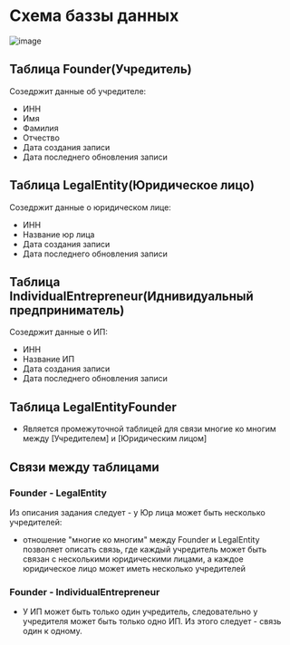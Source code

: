﻿# Схема баззы данных
![image](https://github.com/BanCSty/API/assets/67982113/594b0867-35a1-49d3-b8f8-07020ec50427)
## Таблица Founder(Учредитель)
Созедржит данные об учредителе:
- ИНН
- Имя
- Фамилия
- Отчество
- Дата создания записи
- Дата последнего обновления записи

## Таблица LegalEntity(Юридическое лицо)
Созедржит данные о юридическом лице:
- ИНН
- Название юр лица
- Дата создания записи
- Дата последнего обновления записи

## Таблица IndividualEntrepreneur(Иднивидуальный предприниматель)
Созедржит данные о ИП:
- ИНН
- Название ИП
- Дата создания записи
- Дата последнего обновления записи

## Таблица LegalEntityFounder 
- Является промежуточной таблицей для связи многие ко многим между [Учредителем] и [Юридическим лицом]

## Связи между таблицами
### Founder - LegalEntity
Из описания задания следует - у Юр лица может быть несколько учредителей:
- отношение "многие ко многим" между Founder и LegalEntity позволяет описать связь,
 где каждый учредитель может быть связан с несколькими юридическими лицами, 
 а каждое юридическое лицо может иметь несколько учредителей

### Founder - IndividualEntrepreneur
- У ИП может быть только один учредитель, следовательно у учредителя может быть только одно ИП.
Из этого следует - связь один к одному.
